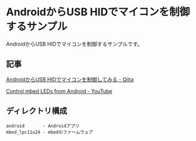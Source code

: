 AndroidからUSB HIDでマイコンを制御するサンプル
==

AndroidからUSB HIDでマイコンを制御するサンプルです。

記事
--

[AndroidからUSB HIDでマイコンを制御してみる - Qiita](https://qiita.com/hirano/items/ab30d59123b0f4e7557f)

[Control mbed LEDs from Android - YouTube](https://www.youtube.com/watch?v=Gtr2Yuzl3PM)

ディレクトリ構成
--

```plane
android       - Androidアプリ
mbed_lpc11u24 - mbedのファームウェア
```
